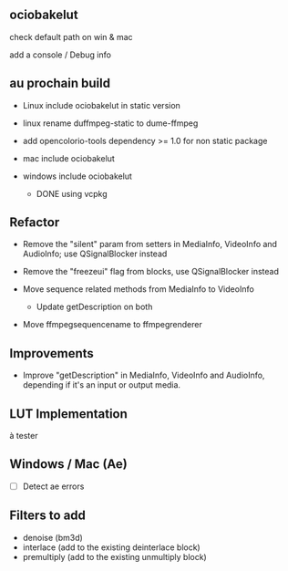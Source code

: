 ## ociobakelut

check default path on win & mac

add a console / Debug info

## au prochain build

- Linux include ociobakelut in static version
- linux rename duffmpeg-static to dume-ffmpeg

- add opencolorio-tools dependency >= 1.0 for non static package

- mac include ociobakelut

- windows include ociobakelut
    - DONE using vcpkg

## Refactor

- Remove the "silent" param from setters in MediaInfo, VideoInfo and AudioInfo; use QSignalBlocker instead

- Remove the "freezeui" flag from blocks, use QSignalBlocker instead

- Move sequence related methods from MediaInfo to VideoInfo
    - Update getDescription on both

- Move ffmpegsequencename to ffmpegrenderer

## Improvements

- Improve "getDescription" in MediaInfo, VideoInfo and AudioInfo, depending if it's an input or output media.

## LUT Implementation

à tester

## Windows / Mac (Ae)

- [ ] Detect ae errors

## Filters to add

- denoise (bm3d)
- interlace (add to the existing deinterlace block)
- premultiply (add to the existing unmultiply block)

